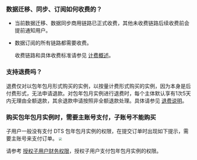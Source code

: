 
### 数据迁移、同步、订阅如何收费的？
- 当前数据迁移、数据同步商用链路已正式收费，其他未收费链路后续收费前会提前通知用户。

- 数据订阅的所有链路都需要收费。

  收费链路和具体收费标准请参见 [计费概述](https://cloud.tencent.com/document/product/571/18736)。

### 支持退费吗？
退费仅对以包年包月形式购买的实例，以按量计费形式购买的实例，因为本身是后付费形式，无法申请退款。对包年包月实例进行退费时，每个主体默认享有1次5天内无理由全额退款，其余退款申请按照非全额退款处理。具体请参见 [退费说明](https://cloud.tencent.com/document/product/571/40536)。

### 购买包年包月实例时，需要主账号支付，子账号不能购买

子用户一般没有支付 DTS 包年包月实例的权限，在提交订单时出现如下提示，需要主账号来支付订单。
<img src="https://qcloudimg.tencent-cloud.cn/raw/7021295fe0446e8e13155e22ada17687.png" style="zoom:50%;" />

请参考 [授权子用户财务权限](https://cloud.tencent.com/document/product/571/74020)，授权子用户支付包年包月实例的权限。
